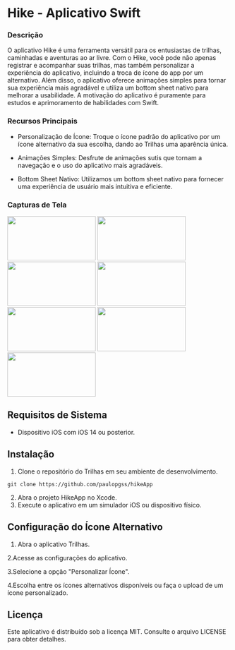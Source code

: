 # Hike - Aplicativo Swift #

### Descrição ###
O aplicativo Hike é uma ferramenta versátil para os entusiastas de trilhas, caminhadas e aventuras ao ar livre. Com o Hike, você pode não apenas registrar e acompanhar suas trilhas, mas também personalizar a experiência do aplicativo, incluindo a troca de ícone do app por um alternativo. Além disso, o aplicativo oferece animações simples para tornar sua experiência mais agradável e utiliza um bottom sheet nativo para melhorar a usabilidade. A motivação do aplicativo é puramente para estudos e aprimoramento de habilidades com Swift.

### Recursos Principais ###

- Personalização de Ícone: Troque o ícone padrão do aplicativo por um ícone alternativo da sua escolha, dando ao Trilhas uma aparência única.

- Animações Simples: Desfrute de animações sutis que tornam a navegação e o uso do aplicativo mais agradáveis. 

- Bottom Sheet Nativo: Utilizamos um bottom sheet nativo para fornecer uma experiência de usuário mais intuitiva e eficiente.

### Capturas de Tela ###
<img src="https://github.com/paulopgss/hikeApp/assets/18484968/0b2693b2-8f16-4be2-9006-04e33d98f213" width="200" height="100">
<img src="https://github.com/paulopgss/hikeApp/assets/18484968/0c24ff85-a4d1-4daa-a573-84cef097bfc8" width="200" height="100">
<img src="https://github.com/paulopgss/hikeApp/assets/18484968/2c8b94e8-ac20-4267-a05d-9154de0acb48" width="200" height="100">
<img src="https://github.com/paulopgss/hikeApp/assets/18484968/a7b19a6b-c67c-4496-ac2c-85d168e79c4b" width="200" height="100">
<img src="https://github.com/paulopgss/hikeApp/assets/18484968/0a70741b-f4ab-4afd-8228-4c54913f3112" width="200" height="100">
<img src="https://github.com/paulopgss/hikeApp/assets/18484968/cfd88acf-064a-43b3-bc87-496582de1256" width="200" height="100">
<img src="https://github.com/paulopgss/hikeApp/assets/18484968/83b500fe-49f5-42ba-b1f1-bf4a51691a7d" width="200" height="100">

## Requisitos de Sistema ##

- Dispositivo iOS com iOS 14 ou posterior.

## Instalação ##
1. Clone o repositório do Trilhas em seu ambiente de desenvolvimento.
```shell
git clone https://github.com/paulopgss/hikeApp
```
2. Abra o projeto HikeApp no Xcode.
3. Execute o aplicativo em um simulador iOS ou dispositivo físico.

## Configuração do Ícone Alternativo ##

1. Abra o aplicativo Trilhas.

2.Acesse as configurações do aplicativo.

3.Selecione a opção "Personalizar Ícone".

4.Escolha entre os ícones alternativos disponíveis ou faça o upload de um ícone personalizado.

## Licença ##
Este aplicativo é distribuído sob a licença MIT. Consulte o arquivo LICENSE para obter detalhes.
